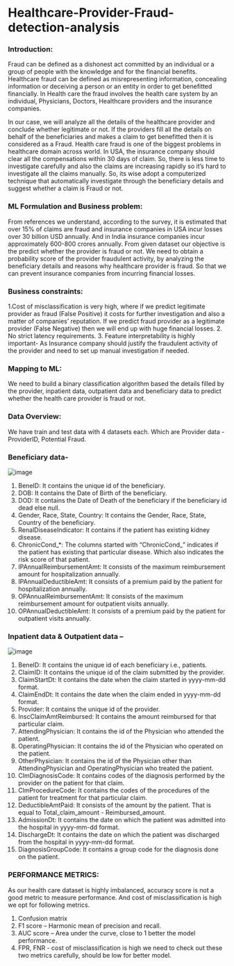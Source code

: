 # Healthcare-Provider-Fraud-detection-analysis
### Introduction:
Fraud can be defined as a dishonest act committed by an individual or a group of people with the knowledge and for the financial benefits. Healthcare fraud can be defined as misrepresenting information, concealing information or deceiving a person or an entity in order to get benefitted financially. In Health care the fraud involves the health care system by an individual, Physicians, Doctors, Healthcare providers and the insurance companies.

In our case, we will analyze all the details of the healthcare provider and conclude whether legitimate or not. If the providers fill all the details on behalf of the beneficiaries and makes a claim to get benefitted then it is considered as a Fraud. Health care fraud is one of the biggest problems in healthcare domain across world. In USA, the insurance company should clear all the compensations within 30 days of claim. So, there is less time to investigate carefully and also the claims are increasing rapidly so it’s hard to investigate all the claims manually. So, its wise adopt a computerized technique that automatically investigate through the beneficiary details and suggest whether a claim is Fraud or not.

### ML Formulation and Business problem:
From references we understand, according to the survey, it is estimated that over 15% of claims are fraud and insurance companies in USA incur losses over 30 billion USD annually. And in India insurance companies incur approximately 600-800 crores annually.
From given dataset our objective is the predict whether the provider is fraud or not. We need to obtain a probability score of the provider fraudulent activity, by analyzing the beneficiary details and reasons why healthcare provider is fraud. So that we can prevent insurance companies from incurring financial losses.

### Business constraints:
1.Cost of misclassification is very high, where if we predict legitimate provider as fraud (False Positive) it costs for further investigation and also a matter of companies’ reputation. If we predict fraud provider as a legitimate provider (False Negative) then we will end up with huge financial losses.
2. No strict latency requirements.
3. Feature interpretability is highly important- As Insurance company should justify the fraudulent activity of the provider and need to set up manual investigation if needed.
### Mapping to ML:
We need to build a binary classification algorithm based the details filled by the provider, inpatient data, outpatient data and beneficiary data to predict whether the health care provider is fraud or not.

### Data Overview:
We have train and test data with 4 datasets each. Which are
Provider data - ProviderID, Potential Fraud.
                       
### Beneficiary data-
![image](https://user-images.githubusercontent.com/47345492/167853875-f2ab56f4-4836-4b04-a6c6-a20176057ff8.png)

1.	BeneID: It contains the unique id of the beneficiary.
2.	DOB: It contains the Date of Birth of the beneficiary.
3.	DOD: It contains the Date of Death of the beneficiary if the beneficiary id dead else null.
4.	Gender, Race, State, Country: It contains the Gender, Race, State, Country of the beneficiary.
5.	RenalDiseaseIndicator: It contains if the patient has existing kidney disease.
6.	ChronicCond_*: The columns started with “ChronicCond_” indicates if the patient has existing that particular disease. Which also indicates the risk score of that patient.
7.	IPAnnualReimbursementAmt: It consists of the maximum reimbursement amount for hospitalization annually.
8.	IPAnnualDeductibleAmt: It consists of a premium paid by the patient for hospitalization annually.
9.	OPAnnualReimbursementAmt: It consists of the maximum reimbursement amount for outpatient visits annually.
10.	OPAnnualDeductibleAmt: It consists of a premium paid by the patient for outpatient visits annually.

### Inpatient data & Outpatient data –
![image](https://user-images.githubusercontent.com/47345492/167853776-c9f71c67-3286-4b84-92ee-64af8be2644e.png)

1.	BeneID: It contains the unique id of each beneficiary i.e., patients.
2.	ClaimID: It contains the unique id of the claim submitted by the provider.
3.	ClaimStartDt: It contains the date when the claim started in yyyy-mm-dd format.
4.	ClaimEndDt: It contains the date when the claim ended in yyyy-mm-dd format.
5.	Provider: It contains the unique id of the provider.
6.	InscClaimAmtReimbursed: It contains the amount reimbursed for that particular claim.
7.	AttendingPhysician: It contains the id of the Physician who attended the patient.
8.	OperatingPhysician: It contains the id of the Physician who operated on the patient.
9.	OtherPhysician: It contains the id of the Physician other than AttendingPhysician and OperatingPhysician who treated the patient.
10.	ClmDiagnosisCode: It contains codes of the diagnosis performed by the provider on the patient for that claim.
11.	ClmProcedureCode: It contains the codes of the procedures of the patient for treatment for that particular claim.
12.	DeductibleAmtPaid: It consists of the amount by the patient. That is equal to Total_claim_amount - Reimbursed_amount.
13.	AdmissionDt: It contains the date on which the patient was admitted into the hospital in yyyy-mm-dd format.
14.	DischargeDt: It contains the date on which the patient was discharged from the hospital in yyyy-mm-dd format.
15.	DiagnosisGroupCode: It contains a group code for the diagnosis done on the patient.

### PERFORMANCE METRICS:
As our health care dataset is highly imbalanced, accuracy score is not a good metric to measure performance. And cost of misclassification is high we opt for following metrics.
1.	Confusion matrix
2.	F1 score – Harmonic mean of precision and recall.
3.	AUC score – Area under the curve, close to 1 better the model performance.
4.	FPR, FNR - cost of misclassification is high we need to check out these two metrics carefully, should be low for better model.


